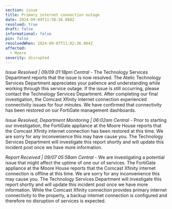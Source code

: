 ```yaml
---
section: issue
title: Primary internet connection outage
date: 2024-09-09T11:58:36.088Z
resolved: true
draft: false
informational: false
pin: false
resolvedWhen: 2024-09-07T11:02:36.094Z
affected:
  - Moore
severity: disrupted
---
```

*Issue Resolved | 09/09 01:18pm Central* - The Technology Services Department reports that the issue is now resolved. The Atelic Technology Services Department appreciates your patience and understanding while working through this service outage. If the issue is still occurring, please contact the Technology Services Department. After completing our final investigation, the Comcast Xfinity internet connection experienced connectivity issues for four minutes. We have confirmed that connectivity has been restored on our FortiGate management dashboards.

*Issue Resolved, Department Monitoring | 06:02am Central* - Prior to starting our investigation, the FortiGate appliance at the Moore House reports that the Comcast Xfinity internet connection has been restored at this time. We are sorry for any inconvenience this may have cause you. The Technology Services Department will investigate this report shortly and will update this incident post once we have more information.

*Report Received | 09/07 05:58am Central* - We are investigating a potential issue that might affect the uptime of one our of services. The FortiGate appliance at the Moore House reports that the Comcast Xfinity internet connection is offline at this time. We are sorry for any inconvenience this may cause you. The Technology Services Department will investigate this report shortly and will update this incident post once we have more information. While the Comcast Xfinity connection provides primary internet connectivity to the property, a backup internet connection is configured and therefore no disruption of services is expected.